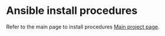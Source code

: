 # Ansible install procedures

Refer to the main page to install procedures [Main project page](https://github.com/h3ct0r/VerlabAccessSystemRPi).